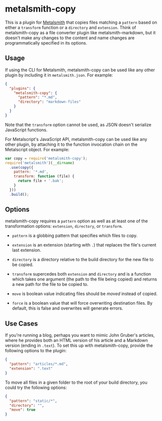 # metalsmith-copy

This is a plugin for [Metalsmith][] that copies files matching a `pattern`
based on either a `transform` function or a `directory` and `extension`.  Think
of metalsmith-copy as a file converter plugin like metalsmith-markdown, but it
doesn't make any changes to the content and name changes are programmatically
specified in its options.

[metalsmith]: http://metalsmith.io

##  Usage

If using the CLI for Metalsmith, metalsmith-copy can be used like any other
plugin by including it in `metalsmith.json`.  For example:

```json
{
  "plugins": {
    "metalsmith-copy": {
      "pattern": "*.md",
      "directory": "markdown-files"
    }
  }
}
```

Note that the `transform` option cannot be used, as JSON doesn't serialize
JavaScript functions.

For Metalscript's JavaScript API, metalsmith-copy can be used like any other
plugin, by attaching it to the function invocation chain on the Metalscript
object.  For example:

```js
var copy = require('metalsmith-copy');
require('metalsmith')(__dirname)
  .use(copy({
    pattern: '*.md',
    transform: function (file) {
      return file + '.bak';
    }
  }))
  .build();
```

## Options

metalsmith-copy requires a `pattern` option as well as at least one of the
transformation options: `extension`, `directory`, or `transform`.

- `pattern` is a globbing pattern that specifies which files to copy.

- `extension` is an extension (starting with `.`) that replaces the file's
  current last extension.

- `directory` is a directory relative to the build directory for the new file
  to be copied.

- `transform` supercedes both `extension` and `directory` and is a function
  which takes one argument (the path to the file being copied) and returns a
  new path for the file to be copied to.

- `move` is boolean value indicating files should be *moved* instead of copied.

- `force` is a boolean value that will force overwriting destination files.  By
  default, this is false and overwrites will generate errors.

## Use Cases

If you're running a blog, perhaps you want to mimic John Gruber's articles,
where he provides both an HTML version of his article and a Markdown version
(ending in `.text`).  To set this up with metalsmith-copy, provide the
following options to the plugin:

```json
{
  "pattern": "articles/*.md",
  "extension": ".text"
}
```

To move all files in a given folder to the root of your build directory, you
could try the following options:

```json
{
  "pattern": "static/*",
  "directory": "",
  "move": true
}
```

